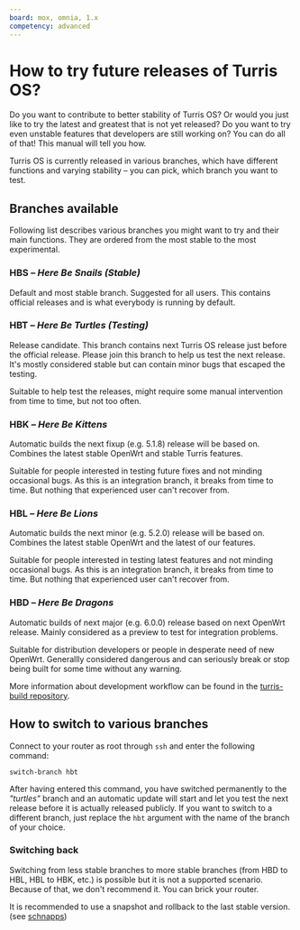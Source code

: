 ```yaml
---
board: mox, omnia, 1.x
competency: advanced
---
```

# How to try future releases of Turris OS?

Do you want to contribute to better stability of Turris OS? Or would you just
like to try the latest and greatest that is not yet released? Do you want to
try even unstable features that developers are still working on? You can do all
of that! This manual will tell you how.

Turris OS is currently released in various branches, which have different
functions and varying stability – you can pick, which branch you want to test.

## Branches available

Following list describes various branches you might want to try and their main
functions. They are ordered from the most stable to the most experimental.

### HBS – _Here Be Snails (Stable)_

Default and most stable branch. Suggested for all users. This contains
official releases and is what everybody is running by default.

### HBT – _Here Be Turtles (Testing)_

Release candidate. This branch contains next Turris OS release just before the
official release. Please join this branch to help us test the next release.
It's mostly considered stable but can contain minor bugs that escaped the
testing.

Suitable to help test the releases, might require some manual intervention from
time to time, but not too often.

### HBK – _Here Be Kittens_

Automatic builds the next fixup (e.g. 5.1.8) release will be based on. Combines the
latest stable OpenWrt and stable Turris features.

Suitable for people interested in testing future fixes and not minding occasional
bugs. As this is an integration branch, it breaks from time to time. But nothing
that experienced user can't recover from.

### HBL – _Here Be Lions_

Automatic builds the next minor (e.g. 5.2.0) release will be based on. Combines the
latest stable OpenWrt and the latest of our features.

Suitable for people interested in testing latest features and not minding
occasional bugs. As this is an integration branch, it breaks from time to time.
But nothing that experienced user can't recover from.

### HBD – _Here Be Dragons_

Automatic builds of next major (e.g. 6.0.0) release based on next OpenWrt release.
Mainly considered as a preview to test for integration problems.

Suitable for distribution developers or people in desperate need of new
OpenWrt. Generallly considered dangerous and can seriously break or stop being
built for some time without any warning.

More information about development workflow can be found in the
[turris-build repository](https://gitlab.nic.cz/turris/os/build/blob/hbk/WORKFLOW.adoc).

## How to switch to various branches

Connect to your router as root through `ssh` and enter the following command:

```
switch-branch hbt
```

After having entered this command, you have switched permanently to the
_"turtles"_ branch and an automatic update will start and let you test the next
release before it is actually released publicly. If you want to switch to a
different branch, just replace the `hbt` argument with the name of the branch
of your choice.

### Switching back


Switching from less stable branches to more stable branches (from HBD to HBL, HBL to HBK, etc.)
is possible but it is not a supported scenario. Because of that, we don't recommend it.
You can brick your router.

It is recommended to use a snapshot and rollback to the last stable version.
(see [schnapps](./schnapps/schnapps.md))


